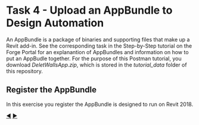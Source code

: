 # Task 4 - Upload an AppBundle to Design Automation

An AppBundle is a package of binaries and supporting files that make up a Revit add-in. See the corresponding task in the Step-by-Step tutorial on the Forge Portal for an explanantion of AppBundles and information on how to put an AppBudle together. For the purpose of this Postman tutorial, you download *DeletWallsApp.zip*, which is stored in the *tutorial_data* folder of this repository.

## Register the AppBundle

In this exercise you register the  AppBundle is designed to run on Revit 2018. 


[:arrow_backward:](task-2.md)  [:arrow_forward:](task-4.md)